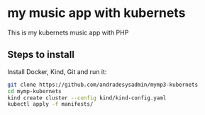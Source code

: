 # my music app with kubernets 

This is my kubernets music app with PHP

## Steps to install
Install Docker, Kind, Git and run it: 
```bash
git clone https://github.com/andradesysadmin/mymp3-kubernets
cd mymp-kubernets
kind create cluster --config kind/kind-config.yaml
kubectl apply -f manifests/

```
